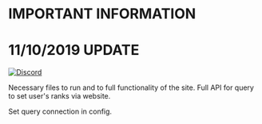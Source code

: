 # IMPORTANT INFORMATION
# 11/10/2019 UPDATE

[![Discord](https://img.shields.io/discord/370909694056726528.svg?style=flat&logo=discord)](https://discord.gg/8wT3GEQ)


Necessary files to run and to full functionality of the site.
Full API for query to set user's ranks via website.

Set query connection in config.
